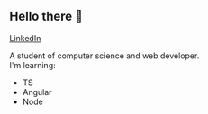 ## Hello there 👊

[LinkedIn](https://www.linkedin.com/in/pedro-mesquita-maia-5381a320a/)

A student of computer science and web developer.
<br>
I'm learning:
<ul>
  <li>TS</li>
  <li>Angular</li>
  <li>Node</li>
</ul>



